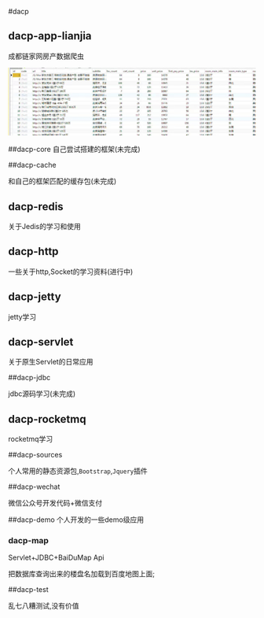 #dacp

## dacp-app-lianjia

成都链家网房产数据爬虫

![](image/20170922233912.jpg)



##dacp-core
自己尝试搭建的框架(未完成)

##dacp-cache

和自己的框架匹配的缓存包(未完成)

## dacp-redis

关于Jedis的学习和使用

## dacp-http

一些关于http,Socket的学习资料(进行中)

## dacp-jetty

jetty学习

## dacp-servlet

关于原生Servlet的日常应用

##dacp-jdbc

jdbc源码学习(未完成)

## dacp-rocketmq

rocketmq学习

##dacp-sources

个人常用的静态资源包,`Bootstrap`,`Jquery`插件

##dacp-wechat

微信公众号开发代码+微信支付

##dacp-demo
个人开发的一些demo级应用

### dacp-map

Servlet+JDBC+BaiDuMap Api

把数据库查询出来的楼盘名加载到百度地图上面;

##dacp-test

乱七八糟测试,没有价值
